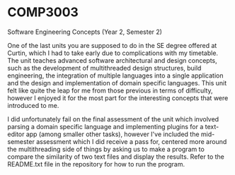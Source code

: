 # COMP3003
Software Engineering Concepts (Year 2, Semester 2)

One of the last units you are supposed to do in the SE degree offered at Curtin, which I had to take early due to complications with my timetable. The unit teaches advanced software architectural and design concepts, such as the development of multithreaded design structures, build engineering, the integration of multiple languages into a single application and the design and implementation of domain specific languages. This unit felt like quite the leap for me from those previous in terms of difficulty, however I enjoyed it for the most part for the interesting concepts that were introduced to me. 

I did unfortunately fail on the final assessment of the unit which involved parsing a domain specific language and implementing plugins for a text-editor app (among smaller other tasks), however I've included the mid-semester assessment which I did receive a pass for, centered more around the multithreading side of things by asking us to make a program to compare the similarity of two text files and display the results. Refer to the README.txt file in the repository for how to run the program.
